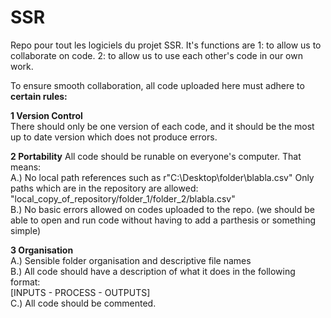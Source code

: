 # SSR
Repo pour tout les logiciels du projet SSR. It's functions are 
1: to allow us to collaborate on code.
2: to allow us to use each other's code in our own work.

To ensure smooth collaboration, all code uploaded here must adhere to 
**certain rules:**

**1 Version Control** <br>
  There should only be one version of each code, and it should be the most up to date version which does not produce errors.

**2 Portability**
  All code should be runable on everyone's computer. That means: <br>
    A.) No local path references such as r"C:\Desktop\folder\blabla.csv"
        Only paths which are in the repository are allowed: "local_copy_of_repository/folder_1/folder_2/blabla.csv" <br>
    B.) No basic errors allowed on codes uploaded to the repo. (we should be able to open and run code without having to add a parthesis or something simple) <br>

**3 Organisation** <br>
  A.) Sensible folder organisation and descriptive file names <br>
  B.) All code should have a description of what it does in the following format: <br>
    [INPUTS - PROCESS - OUTPUTS] <br>
  C.) All code should be commented.
  
  
